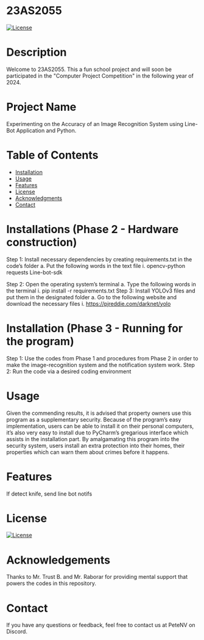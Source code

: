# 23AS2055
[![License](https://img.shields.io/badge/License-MIT-blue.svg)](https://github.com/PeteNV/24AS2055/blob/main/LICENSE)

# Description
Welcome to 23AS2055. This a fun school project and will soon be participated in the "Computer Project Competition" in the following year of 2024. 


# Project Name
Experimenting on the Accuracy of an Image Recognition System using Line-Bot Application and Python.

# Table of Contents

- [Installation](#installations (Phase 2 - Hardware construction))
- [Usage](#usage)
- [Features](#features)
- [License](#license)
- [Acknowledgments](#Acknowledgments)
- [Contact](#contact)

# Installations (Phase 2 - Hardware construction)

Step 1: Install necessary dependencies by creating requirements.txt in the code’s folder
a.	Put the following words in the text file
i.	opencv-python
requests
Line-bot-sdk

Step 2: Open the operating system’s terminal
a.	Type the following words in the terminal
i.	pip install -r requirements.txt
Step 3: Install YOLOv3 files and put them in the designated folder
a.	Go to the following website and download the necessary files
i.	https://pjreddie.com/darknet/yolo 

# Installation (Phase 3 -  Running for the program)
Step 1: Use the codes from Phase 1 and procedures from Phase 2 in order to make the image-recognition system and the notification system work.
Step 2: Run the code via a desired coding environment


# Usage
Given the commending results, it is advised that property owners use this program as a supplementary security. Because of the program’s easy implementation, users can be able to install it on their personal computers, it’s also very easy to install due to PyCharm’s gregarious interface which assists in the installation part. By amalgamating this program into the security system, users install an extra protection into their homes, their properties which can warn them about crimes before it happens.

# Features
If detect knife, send line bot notifs
# License
[![License](https://img.shields.io/badge/License-MIT-blue.svg)](https://github.com/PeteNV/24AS2055/blob/main/LICENSE)

# Acknowledgements
Thanks to Mr. Trust B. and Mr. Raborar for providing mental support that powers the codes in this repository.


# Contact
If you have any questions or feedback, feel free to contact us at PeteNV on Discord.
